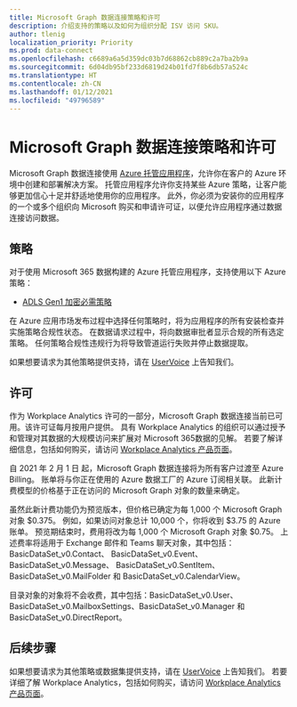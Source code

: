 ```yaml
---
title: Microsoft Graph 数据连接策略和许可
description: 介绍支持的策略以及如何为组织分配 ISV 访问 SKU。
author: tlenig
localization_priority: Priority
ms.prod: data-connect
ms.openlocfilehash: c6689a6a5d359dc03b7d68862cb889c2a7ba2b9a
ms.sourcegitcommit: 6d04db95bf233d6819d24b01fd7f8b6db57a524c
ms.translationtype: HT
ms.contentlocale: zh-CN
ms.lasthandoff: 01/12/2021
ms.locfileid: "49796589"
---
```

# <a name="microsoft-graph-data-connect-policies-and-licensing"></a>Microsoft Graph 数据连接策略和许可

Microsoft Graph 数据连接使用 [Azure 托管应用程序](/azure/managed-applications/overview)，允许你在客户的 Azure 环境中创建和部署解决方案。 托管应用程序允许你支持某些 Azure 策略，让客户能够更加信心十足并舒适地使用你的应用程序。 此外，你必须为安装你的应用程序的一个或多个组织向 Microsoft 购买和申请许可证，以便允许应用程序通过数据连接访问数据。

## <a name="policies"></a>策略

对于使用 Microsoft 365 数据构建的 Azure 托管应用程序，支持使用以下 Azure 策略：

- [ADLS Gen1 加密必需策略](/azure/azure-policy/scripts/enforce-datalakestore-encryption)

在 Azure 应用市场发布过程中选择任何策略时，将为应用程序的所有安装检查并实施策略合规性状态。 在数据请求过程中，将向数据审批者显示合规的所有选定策略。 任何策略合规性违规行为将导致管道运行失败并停止数据提取。

如果想要请求为其他策略提供支持，请在 [UserVoice](https://microsoftgraph.uservoice.com/forums/920506-microsoft-graph-feature-requests?category_id=359581) 上告知我们。

## <a name="licensing"></a>许可

作为 Workplace Analytics 许可的一部分，Microsoft Graph 数据连接当前已可用。该许可证每月按用户提供。 具有 Workplace Analytics 的组织可以通过授予和管理对其数据的大规模访问来扩展对 Microsoft 365数据的见解。 若要了解详细信息，包括如何购买，请访问 [Workplace Analytics 产品页面](https://products.office.com/business/workplace-analytics)。

自 2021 年 2 月 1 日 起，Microsoft Graph 数据连接将为所有客户过渡至 Azure Billing。 账单将与你正在使用的 Azure 数据工厂的 Azure 订阅相关联。 此新计费模型的价格基于正在访问的 Microsoft Graph 对象的数量来确定。

虽然此新计费功能仍为预览版本，但价格已确定为每 1,000 个 Microsoft Graph 对象 $0.375。 例如，如果访问对象总计 10,000 个，你将收到 $3.75 的 Azure 账单。 预览期结束时，费用将改为每 1,000 个 Microsoft Graph 对象 $0.75。 上述费率将适用于 Exchange 邮件和 Teams 聊天对象，其中包括：BasicDataSet_v0.Contact、 BasicDataSet_v0.Event、 BasicDataSet_v0.Message、 BasicDataSet_v0.SentItem、 BasicDataSet_v0.MailFolder 和 BasicDataSet_v0.CalendarView。

目录对象的对象将不会收费，其中包括：BasicDataSet_v0.User、 BasicDataSet_v0.MailboxSettings、BasicDataSet_v0.Manager 和 BasicDataSet_v0.DirectReport。

## <a name="next-steps"></a>后续步骤
如果想要请求为其他策略或数据集提供支持，请在 [UserVoice](https://microsoftgraph.uservoice.com/forums/920506-microsoft-graph-feature-requests?category_id=359581) 上告知我们。 若要详细了解 Workplace Analytics，包括如何购买，请访问 [Workplace Analytics 产品页面](https://products.office.com/business/workplace-analytics)。